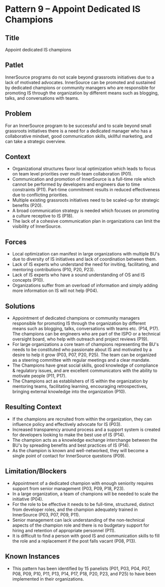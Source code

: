 # Pattern 9 – Appoint Dedicated IS Champions

## Title

Appoint dedicated IS champions 

## Patlet

InnerSource programs do not scale beyond grassroots initiatives due to a lack of motivated advocates. InnerSource can be promoted and sustained by dedicated champions or community managers who are responsible for promoting IS through the organization by different means such as blogging, talks, and conversations with teams.

## Problem

For an InnerSource program to be successful and to scale beyond small grassroots initiatives there is a need for a dedicated manager who has a collaborative mindset, good communication skills, skillful marketing, and can take a strategic overview.

## Context

- Organizational structures favor local optimization which leads to focus on team level priorities over multi-team collaboration (P01).
- Communication and promotion of InnerSource is a full-time role which cannot be performed by developers and engineers due to time constraints (P11). Part-time commitment results in reduced effectiveness due to conflicting priorities.
- Multiple existing grassroots initiatives need to be scaled-up for strategic benefits (P20).
- A broad communication strategy is needed which focuses on promoting a culture receptive to IS (P18).
- The lack of a cohesive communication plan in organizations can limit the visibility of InnerSource.

## Forces

- Local optimization can manifest in large organizations with multiple BU's due to diversity of IS initiatives and lack of coordination between them.
- Lack of IS experts who understand the need for inviting, facilitating, and mentoring contributions (P10, P20, P23).
- Lack of IS experts who have a sound understanding of OS and IS concepts (P10).
- Organizations suffer from an overload of information and simply adding more information on IS will not help (P04).

## Solutions

- Appointment of dedicated champions or community managers responsible for promoting IS through the organization by different means such as blogging, talks, conversations with teams etc. (P14, P17). The champions can be engineers who are part of the ISPO or a technical oversight board, who help with outreach and project reviews (P19).
- For large organizations a core team of champions representing the BU's needs to be constituted who passionate about IS and motivated by a desire to help it grow (P03, P07, P20, P25). The team can be organized as a steering committee with regular meetings and a clear mandate.
- The Champions have great social skills, good knowledge of compliance & regulatory issues, and are excellent communicators with the ability to motivate people (P11, P17).
- The Champions act as establishers of IS within the organization by mentoring teams, facilitating learning, encouraging retrospectives, bringing external knowledge into the organization (P10).

## Resulting Context

- If the champions are recruited from within the organization, they can influence policy and effectively advocate for IS (P03).
- Increased transparency around process and a support system is created for developers looking to make the best use of IS (P14).
- The champion acts as a knowledge exchange interchange between the BU's by spreading benefits and best practices of IS (P14).
- As the champion is known and well-networked, they will become a single point of contact for InnerSource questions (P09).

## Limitation/Blockers

- Appointment of a dedicated champion with enough seniority requires support from senior management (P03, P09, P18, P23).
- In a large organization, a team of champions will be needed to scale the initiative (P04).
- For the role to be effective it needs to be full-time, structured, distinct from developer roles, and the champion adequately trained in InnerSource (P03, P07, P09, P11).
- Senior management can lack understanding of the non-technical aspects of the champion role and there is no budgetary support for hiring and retention of appropriate personnel (P11).
- It is difficult to find a person with good IS and communication skills to fill the role and a replacement if the post falls vacant (P08, P13).

## Known Instances

- This pattern has been identified by 15 panelists (P01, P03, P04, P07, P08, P09, P10, P11, P13, P14, P17, P18, P20, P23, and P25) to have been implemented in their organizations.
